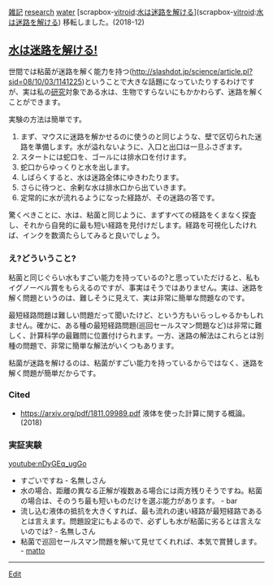 ---
---
[雑記](/雑記)
[research](/research)
[water](/water)
[scrapbox-[vitroid](/vitroid):[水は迷路を解ける](/水は迷路を解ける)](scrapbox-[vitroid](/vitroid):[水は迷路を解ける](/水は迷路を解ける)) 移転しました。(2018-12)
## [水は迷路を解ける!](/水は迷路を解ける!)
世間では粘菌が迷路を解く能力を持つ(http://slashdot.jp/science/article.pl?sid=08/10/03/1141225)ということで大きな話題になっていたりするわけですが、実は私の[研究](/研究)対象である水は、生物ですらないにもかかわらず、迷路を解くことができます。

実験の方法は簡単です。
1. まず、マウスに迷路を解かせるのに使うのと同じような、壁で区切られた迷路を準備します。水が溢れないように、入口と出口は一旦ふさぎます。
1. スタートには蛇口を、ゴールには排水口を付けます。
1. 蛇口からゆっくりと水を出します。
1. しばらくすると、水は迷路全体にゆきわたります。
1. さらに待つと、余剰な水は排水口から出ていきます。
1. 定常的に水が流れるようになった経路が、その迷路の答です。

驚くべきことに、水は、粘菌と同じように、まずすべての経路をくまなく探査し、それから自発的に最も短い経路を見付けだします。経路を可視化したければ、インクを数滴たらしてみると良いでしょう。

### え?どういうこと?
粘菌と同じぐらい水もすごい能力を持っているの?と思っていただけると、私もイグノーベル賞をもらえるのですが、事実はそうではありません。実は、迷路を解く問題というのは、難しそうに見えて、実は非常に簡単な問題なのです。

最短経路問題は難しい問題だって聞いたけど、という方もいらっしゃるかもしれません。確かに、ある種の最短経路問題(巡回セールスマン問題など)は非常に難しく、計算科学の最難問に位置付けられます。一方、迷路の解法はこれらとは別種の問題で、非常に簡単な解法がいくつもあります。

粘菌が迷路を解けるのは、粘菌がすごい能力を持っているからではなく、迷路を解く問題が簡単だからです。
### Cited
*  https://arxiv.org/pdf/1811.09989.pdf 液体を使った計算に関する概論。(2018)
### 実証実験
[youtube:nDyGEq_ugGo](youtube:nDyGEq_ugGo)

* すごいですね - 名無しさん 
* 水の場合、距離の異なる正解が複数ある場合には両方残りそうですね。粘菌の場合は、そのうち最も短いものだけを選ぶ能力があります。 - bar 
* 流し込む液体の抵抗を大きくすれば、最も流れの速い経路が最短経路であるとは言えます。問題設定にもよるので、必ずしも水が粘菌に劣るとは言えないのでは? - 名無しさん 
* 粘菌で巡回セールスマン問題を解いて見せてくれれば、本気で賞賛します。 - [matto](/matto) 
<!--  -->


----
[Edit](https://github.com/vitroid/vitroid.github.io/edit/master/MD/水は迷路を解ける!.md)

